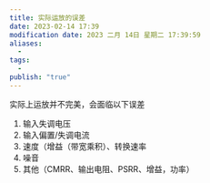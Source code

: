 ```yaml
---
title: 实际运放的误差
date: 2023-02-14 17:39
modification date: 2023 二月 14日 星期二 17:39:59
aliases:
  - 
tags:
  - 
publish: "true"
---
```


实际上运放并不完美，会面临以下误差

1. 输入失调电压  
2. 输入偏置/失调电流  
3. 速度（增益（带宽乘积）、转换速率  
4. 噪音  
5. 其他（CMRR、输出电阻、PSRR、增益，功率）